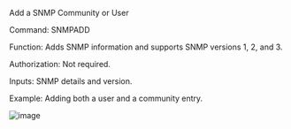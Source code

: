 Add a SNMP Community or User

Command: SNMPADD

Function: Adds SNMP information and supports SNMP versions 1, 2, and 3.

Authorization: Not required.

Inputs: SNMP details and version.

Example: Adding both a user and a community entry.

![image](https://user-images.githubusercontent.com/77227227/196416781-ac24cd9c-005d-4c02-94d2-15c5d48a4423.png)

